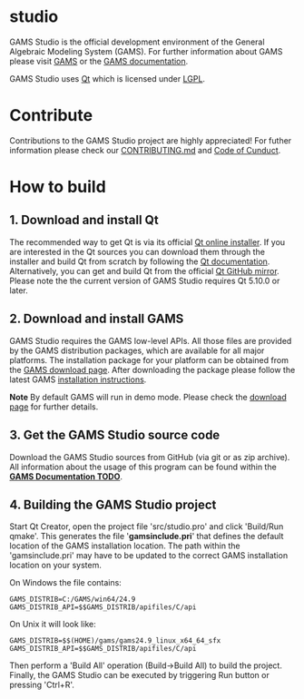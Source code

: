 # studio

GAMS Studio is the official development environment of the General Algebraic Modeling System (GAMS). For further information about GAMS please visit [GAMS](https://www.gams.com) or the [GAMS documentation](https://www.gams.com/latest/docs/).

GAMS Studio uses [Qt](https://www.qt.io/) which is licensed under [LGPL](https://www.gnu.org/licenses/lgpl-3.0.en.html). 

# Contribute

Contributions to the GAMS Studio project are highly appreciated! For futher information please check our [CONTRIBUTING.md](CONTRIBUTING.md) and [Code of Cunduct](CODE_OF_CONDUCT.md).

# How to build

## 1. Download and install Qt ##

The recommended way to get Qt is via its official [Qt online installer](https://www.qt.io/). If you are interested in the Qt sources you can download them through the installer and build Qt from scratch by following the [Qt documentation](https://doc.qt.io/qt-5/build-sources.html). Alternatively, you can get and build Qt from the official [Qt GitHub mirror](https://github.com/qt/qt5). Please note the the current version of GAMS Studio requires Qt 5.10.0 or later.

## 2. Download and install GAMS ##

GAMS Studio requires the GAMS low-level APIs. All those files are provided by the GAMS distribution packages, which are available for all major platforms. The installation package for your platform can be obtained from the [GAMS download page](https://www.gams.com/download/). After downloading the package please follow the latest GAMS [installation instructions](https://www.gams.com/latest/docs/UG_MAIN.html#UG_INSTALL).

**Note** By default GAMS will run in demo mode. Please check the [download page](https://www.gams.com/download/) for further details.

## 3. Get the GAMS Studio source code ##

Download the GAMS Studio sources from GitHub (via git or as zip archive). All information about the usage of this program can be found within the [**GAMS Documentation TODO**](https://www.gams.com/latest/docs/API_MAIN.html).

## 4. Building the GAMS Studio project ##

Start Qt Creator, open the project file 'src/studio.pro' and click 'Build/Run qmake'. This generates the file '**gamsinclude.pri**' that defines the default location of the GAMS installation location. The path within the 'gamsinclude.pri'  may have to be updated to the correct GAMS installation location on your system.

On Windows the file contains:
```
GAMS_DISTRIB=C:/GAMS/win64/24.9
GAMS_DISTRIB_API=$$GAMS_DISTRIB/apifiles/C/api
```
On Unix it will look like:
```
GAMS_DISTRIB=$$(HOME)/gams/gams24.9_linux_x64_64_sfx
GAMS_DISTRIB_API=$$GAMS_DISTRIB/apifiles/C/api
```

Then perform a 'Build All' operation (Build->Build All) to build the project. Finally, the GAMS Studio can be executed by triggering Run button or pressing 'Ctrl+R'.
